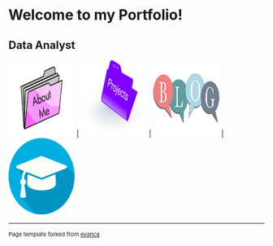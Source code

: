 # Welcome to my Portfolio!

## Data Analyst

[<img width="130" height="150" src="images/about_me.png?raw=true">](about_me.md)  |  [<img width="130" height="150" src="images/project.png?raw=true">](projects)  |   [<img width="130" height="150" src="images/blog_icon.png?raw=true">](blog.md)   |   [<img width="130" height="150" src="images/qualification.jpg?raw=true">](qualifications.md)

---
<p style="font-size:11px">Page template forked from <a href="https://github.com/evanca/quick-portfolio">evanca</a></p>
<!-- Remove above link if you don't want to attibute -->
